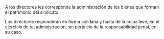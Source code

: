 A los directores les corresponde la administración de los bienes que forman el patrimonio del sindicato.

Los directores responderán en forma solidaria y hasta de la culpa leve, en el ejercicio de tal administración, sin perjuicio de la responsabilidad penal, en su caso.